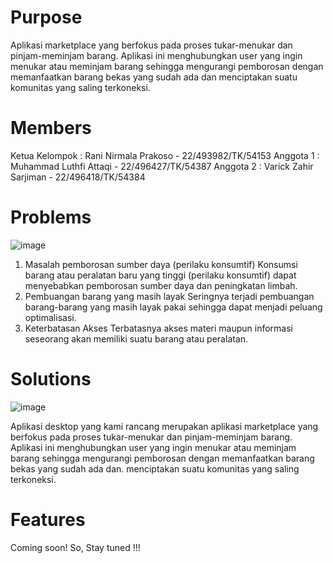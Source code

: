 # Purpose #
Aplikasi marketplace yang berfokus pada proses tukar-menukar dan pinjam-meminjam barang. Aplikasi ini menghubungkan user yang ingin menukar atau meminjam barang sehingga mengurangi pemborosan dengan memanfaatkan barang bekas yang sudah ada dan menciptakan suatu komunitas yang saling terkoneksi.

# Members #
Ketua Kelompok   : Rani Nirmala Prakoso    - 22/493982/TK/54153
Anggota 1        : Muhammad Luthfi Attaqi  - 22/496427/TK/54387
Anggota 2        : Varick Zahir Sarjiman   - 22/496418/TK/54384

# Problems #
![image](https://www.google.com/url?sa=i&url=https%3A%2F%2Fwww.pikiran-rakyat.com%2Fbandung-raya%2Fpr-015937567%2Fharga-rongsokan-elektronik-tak-lagi-menjanjikan-pengepul-di-bandung-mengeluh%3Fpage%3Dall&psig=AOvVaw2Sb8kmxaTK3bsozd0reLVE&ust=1724243899260000&source=images&cd=vfe&opi=89978449&ved=0CBQQjRxqFwoTCICel5zLg4gDFQAAAAAdAAAAABAg)
1. Masalah pemborosan sumber daya (perilaku konsumtif)
   Konsumsi barang atau peralatan baru yang tinggi (perilaku konsumtif) dapat menyebabkan pemborosan sumber daya dan peningkatan limbah.
2. Pembuangan barang yang masih layak
   Seringnya terjadi pembuangan barang-barang yang masih layak pakai sehingga dapat menjadi peluang optimalisasi.
3. Keterbatasan Akses
   Terbatasnya akses materi maupun informasi seseorang akan memiliki suatu barang atau peralatan.

# Solutions #
![image](https://www.google.com/url?sa=i&url=https%3A%2F%2Fwww.merdeka.com%2Fteknologi%2Ftahun-depan-seluruh-indonesia-ditargetkan-sudah-terkoneksi-4g.html&psig=AOvVaw3PgoB6x-k02C0W6-H8O59S&ust=1724244107052000&source=images&cd=vfe&opi=89978449&ved=0CBQQjRxqFwoTCKCVov7Lg4gDFQAAAAAdAAAAABAE)

Aplikasi desktop yang kami rancang merupakan aplikasi marketplace yang berfokus pada proses tukar-menukar dan pinjam-meminjam barang. Aplikasi ini menghubungkan user yang ingin menukar atau meminjam barang sehingga mengurangi pemborosan dengan memanfaatkan barang bekas yang sudah ada dan. menciptakan suatu komunitas yang saling terkoneksi.

# Features #
Coming soon! So, Stay tuned !!!
